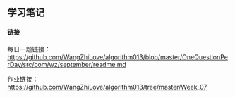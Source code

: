 ## 学习笔记











#### 链接

每日一题链接：https://github.com/WangZhiLove/algorithm013/blob/master/OneQuestionPerDay/src/com/wz/september/readme.md

作业链接： https://github.com/WangZhiLove/algorithm013/tree/master/Week_07